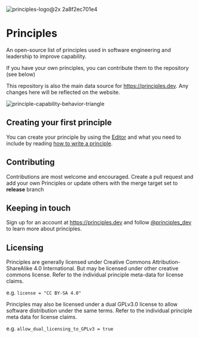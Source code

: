 ![principles-logo@2x 2a8f2ec701e4](https://user-images.githubusercontent.com/610638/124029515-2370be80-d9ed-11eb-97e4-d20e54b51423.png) 
# Principles 

An open-source list of principles used in software engineering and leadership to improve capability. 

If you have your own principles, you can contribute them to the repository (see below)

This repository is also the main data source for https://principles.dev. Any changes here will be reflected on the website.

![principle-capability-behavior-triangle](https://user-images.githubusercontent.com/610638/128890485-44f2838d-aa28-41df-be31-8b2fe5bbb2d4.jpg)



## Creating your first principle

You can create your principle by using the [Editor](https://principles.dev/editor/) and what you need to include by reading [how to write a principle](https://principles.dev/documentation/#how-to-write-a-principle_1).


## Contributing

Contributions are most welcome and encouraged. Create a pull request and add your own Principles or update others with the merge target set to **release** branch

## Keeping in touch

Sign up for an account at https://principles.dev and follow [@principles_dev](https://twitter.com/principles_dev) to learn more about principles.

## Licensing


Principles are generally licensed under Creative Commons Attribution-ShareAlike 4.0 International. But may be licensed under other creative commons license. Refer to the individual principle meta-data for license claims.

e.g. ```license = "CC BY-SA 4.0"```

Principles may also be licensed under a dual GPLv3.0 license to allow software distribution under the same terms. Refer to the individual principle meta data for license claims.

e.g. ```allow_dual_licensing_to_GPLv3 = true```
